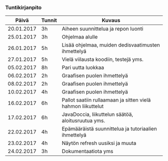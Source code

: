 ﻿### Tuntikirjanpito
Päivä | Tunnit | Kuvaus
--------------- | ----- | ------
20.01.2017 | 3h | Aiheen suunnittelua ja repon luonti
25.01.2017 | 3h | Ohjelmaa alulle
26.01.2017 | 5h | Lisää ohjelmaa, muiden dedisvaatimusten ihmettelyä
27.01.2017 | 5h | Vielä viilausta koodiin, testejä yms.
05.02.2017 | 8h | Pari uutta luokkaa
06.02.2017 | 2h | Graafisen puolen ihmettelyä
08.02.2017 | 2h | Graafisen puolen ihmettelyä
10.02.2017 | 4h | Graafisen puolen ihmettelyä
16.02.2017 | 6h | Pallot saatiin rullaamaan ja sitten vielä hahmon liikuttelut
17.02.2017 | 6h | JavaDoccia, liikuttelun säätöä, aloitusruutua yms.
22.02.2017 | 4h | Epämääräistä suunnittelua ja tutoriaalien ihmettelyä
23.02.2017 | 4h | Näytön refresh uusiksi ja muuta
24.02.2017 | 3h | Dokumentaatiota yms
